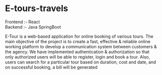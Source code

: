 # E-tours-travels 
Frontend :- React     
Backend :- Java SpringBoot

E-Tour is a web-based application for online booking of various tours. The main objective of the project is to create a fast, effective &
 reliable online working platform to develop a communication system between customers & the agency. We have implemented
 authentication & authorization so that only authorized users will be able to register, login and book a tour. Also, users can search for a
 particular tour based on duration, cost and date, and on successful booking, a bill will be generated
